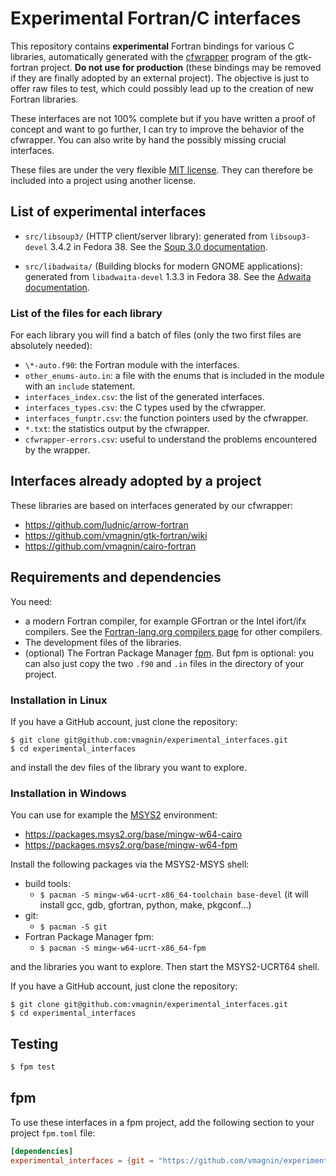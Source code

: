 # Experimental Fortran/C interfaces

This repository contains **experimental** Fortran bindings for various C libraries, automatically generated with the [cfwrapper](https://github.com/vmagnin/gtk-fortran/wiki/How-to-hack-the-cfwrapper) program of the gtk-fortran project. **Do not use for production** (these bindings may be removed if they are finally adopted by an external project). The objective is just to offer raw files to test, which could possibly lead up to the creation of new Fortran libraries.

These interfaces are not 100% complete but if you have written a proof of concept and want to go further, I can try to improve the behavior of the cfwrapper. You can also write by hand the possibly missing crucial interfaces.

These files are under the very flexible [MIT license](https://mit-license.org/). They can therefore be included into a project using another license.

## List of experimental interfaces

- `src/libsoup3/` (HTTP client/server library): generated from `libsoup3-devel` 3.4.2 in Fedora 38. See the [Soup 3.0 documentation](https://libsoup.org/libsoup-3.0/index.html).

- `src/libadwaita/` (Building blocks for modern GNOME applications): generated from `libadwaita-devel` 1.3.3 in Fedora 38. See the [Adwaita documentation](https://gnome.pages.gitlab.gnome.org/libadwaita/doc/).

### List of the files for each library

For each library you will find a batch of files (only the two first files are absolutely needed):

- `\*-auto.f90`: the Fortran module with the interfaces.
- `other_enums-auto.in`: a file with the enums that is included in the module with an `include` statement.
- `interfaces_index.csv`: the list of the generated interfaces.
- `interfaces_types.csv`: the C types used by the cfwrapper.
- `interfaces_funptr.csv`: the function pointers used by the cfwrapper.
- `*.txt`: the statistics output by the cfwrapper.
- `cfwrapper-errors.csv`: useful to understand the problems encountered by the wrapper.

## Interfaces already adopted by a project

These libraries are based on interfaces generated by our cfwrapper:

- https://github.com/ludnic/arrow-fortran
- https://github.com/vmagnin/gtk-fortran/wiki
- https://github.com/vmagnin/cairo-fortran

## Requirements and dependencies

You need:

* a modern Fortran compiler, for example GFortran or the Intel ifort/ifx compilers. See the [Fortran-lang.org compilers page](https://fortran-lang.org/compilers/) for other compilers.
* The development files of the libraries.
* (optional) The Fortran Package Manager [fpm](https://fpm.fortran-lang.org/). But fpm is optional: you can also just copy the two `.f90` and `.in` files in the directory of your project.

### Installation in Linux

If you have a GitHub account, just clone the repository:

```
$ git clone git@github.com:vmagnin/experimental_interfaces.git
$ cd experimental_interfaces
```

and install the dev files of the library you want to explore.

### Installation in Windows

You can use for example the [MSYS2](http://www.msys2.org/) environment:

* https://packages.msys2.org/base/mingw-w64-cairo
* https://packages.msys2.org/base/mingw-w64-fpm

Install the following packages via the MSYS2-MSYS shell:

  * build tools: 
    * `$ pacman -S mingw-w64-ucrt-x86_64-toolchain base-devel` (it will install gcc, gdb, gfortran, python, make, pkgconf...)
  * git: 
    * `$ pacman -S git`
  * Fortran Package Manager fpm: 
    * `$ pacman -S mingw-w64-ucrt-x86_64-fpm`

and the libraries you want to explore. Then start the MSYS2-UCRT64 shell.

If you have a GitHub account, just clone the repository:

```
$ git clone git@github.com:vmagnin/experimental_interfaces.git
$ cd experimental_interfaces
```

## Testing

```bash
$ fpm test
```

## fpm

To use these interfaces in a fpm project, add the following section to your project `fpm.toml` file:

```toml
[dependencies]
experimental_interfaces = {git = "https://github.com/vmagnin/experimental_interfaces" }
```
